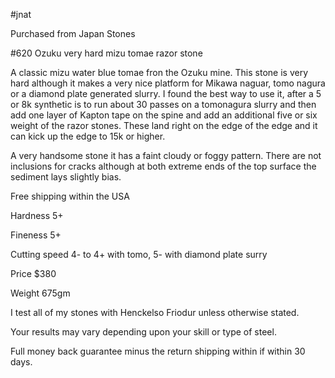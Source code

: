 #jnat 

Purchased from Japan Stones

#620 Ozuku very hard mizu tomae razor stone

A classic mizu water blue tomae fron the Ozuku mine. This stone is very hard although it makes a very nice platform for Mikawa naguar, tomo nagura or a diamond plate generated slurry. I found the best way to use it, after a 5 or 8k synthetic is to run about 30 passes on a tomonagura slurry and then add one layer of Kapton tape on the spine and add an additional five or six weight of the razor stones. These land right on the edge of the edge and it can kick up the edge to 15k or higher.

A very handsome stone it has a faint cloudy or foggy pattern. There are not inclusions for cracks although at both extreme ends of the top surface the sediment lays slightly bias.

Free shipping within the USA

Hardness 5+

Fineness 5+

Cutting speed 4- to 4+ with tomo, 5- with diamond plate surry

Price $380

Weight 675gm

 

I test all of my stones with Henckelso Friodur unless otherwise stated. 

Your results may vary depending upon your skill or type of steel.

Full money back guarantee minus the return shipping within if within 30 days.